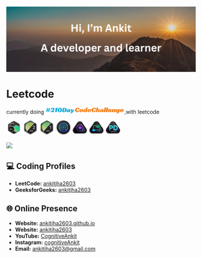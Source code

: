 <p align="center">
  <img src="thumbnail.png" alt="ankitjha2603">
</p>

<!------------------------------------------>
<!-- SECTION:  leetcode badge-->

# Leetcode

<p class="leetcode-210DayCodeChallenge">
  currently doing
  <a href="https://www.linkedin.com/feed/hashtag/?keywords=210daycodechallenge" target="_blank" class="box">
      <img src="210DayCodeChallenge.png?t=2" width="210px"></img>
  </a>
  with leetcode
</p>

<img src="leetcode_badge/2024-50.gif" width="40px"></img>
<img src="leetcode_badge/2024-02.gif" width="40px"></img>
<img src="leetcode_badge/2024-01.gif" width="40px"></img>
<img src="leetcode_badge/LeetCode_75.gif" width="40px"></img>
<img src="leetcode_badge/Top_100_Liked.gif" width="40px"></img>
<img src="leetcode_badge/Top_Interview_150.gif" width="40px"></img>
<img src="leetcode_badge/Introduction_to_Pandas.gif" width="40px"></img>
<br>
<br>
<a href="https://leetcode.com/ankitjha2603/">
    <img src="https://leetcard.jacoblin.cool/ankitjha2603?ext=activity"></img>
    <img src="https://leetcard.jacoblin.cool/ankitjha2603?ext=contest" hidden></img>
<a>


<!------------------------------------------>

<!------------------------------------------>
<!-- SECTION: contact me -->

## 💻 Coding Profiles

- **LeetCode:** [ankitjha2603](https://leetcode.com/ankitjha2603/)
- **GeeksforGeeks:** [ankitjha2603](https://auth.geeksforgeeks.org/user/ankitjha2603)

## 🌐 Online Presence

- **Website:** [ankitjha2603.github.io](https://ankitjha2603.github.io/)
- **Website:** [ankitjha2603](https://linkedin.com/in/ankitjha2603)
- **YouTube:** [CognitiveAnkit](https://www.youtube.com/@cognitiveAnkit)
- **Instagram:** [cognitiveAnkit](https://www.instagram.com/cognitiveAnkit/)
- **Email:** <a href="mailto:ankitjha2603@gmail.com">ankitjha2603@gmail.com</a>

<!--

-->
